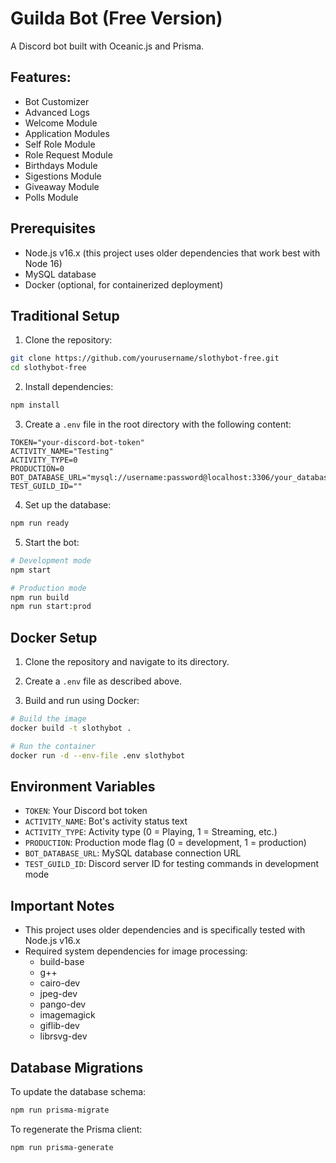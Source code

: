 # Guilda Bot (Free Version)

A Discord bot built with Oceanic.js and Prisma.

## Features:
* Bot Customizer
* Advanced Logs
* Welcome Module
* Application Modules
* Self Role Module
* Role Request Module
* Birthdays Module
* Sigestions Module
* Giveaway Module
* Polls Module
  
## Prerequisites

- Node.js v16.x (this project uses older dependencies that work best with Node 16)
- MySQL database
- Docker (optional, for containerized deployment)

## Traditional Setup

1. Clone the repository:
```bash
git clone https://github.com/yourusername/slothybot-free.git
cd slothybot-free
```

2. Install dependencies:
```bash
npm install
```

3. Create a `.env` file in the root directory with the following content:
```env
TOKEN="your-discord-bot-token"
ACTIVITY_NAME="Testing"
ACTIVITY_TYPE=0
PRODUCTION=0
BOT_DATABASE_URL="mysql://username:password@localhost:3306/your_database"
TEST_GUILD_ID=""
```

4. Set up the database:
```bash
npm run ready
```

5. Start the bot:
```bash
# Development mode
npm start

# Production mode
npm run build
npm run start:prod
```

## Docker Setup

1. Clone the repository and navigate to its directory.

2. Create a `.env` file as described above.

3. Build and run using Docker:
```bash
# Build the image
docker build -t slothybot .

# Run the container
docker run -d --env-file .env slothybot
```

## Environment Variables

- `TOKEN`: Your Discord bot token
- `ACTIVITY_NAME`: Bot's activity status text
- `ACTIVITY_TYPE`: Activity type (0 = Playing, 1 = Streaming, etc.)
- `PRODUCTION`: Production mode flag (0 = development, 1 = production)
- `BOT_DATABASE_URL`: MySQL database connection URL
- `TEST_GUILD_ID`: Discord server ID for testing commands in development mode

## Important Notes

- This project uses older dependencies and is specifically tested with Node.js v16.x
- Required system dependencies for image processing:
  - build-base
  - g++
  - cairo-dev
  - jpeg-dev
  - pango-dev
  - imagemagick
  - giflib-dev
  - librsvg-dev

## Database Migrations

To update the database schema:
```bash
npm run prisma-migrate
```

To regenerate the Prisma client:
```bash
npm run prisma-generate
```

